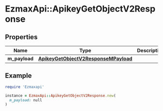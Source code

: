 # EzmaxApi::ApikeyGetObjectV2Response

## Properties

| Name | Type | Description | Notes |
| ---- | ---- | ----------- | ----- |
| **m_payload** | [**ApikeyGetObjectV2ResponseMPayload**](ApikeyGetObjectV2ResponseMPayload.md) |  |  |

## Example

```ruby
require 'Ezmaxapi'

instance = EzmaxApi::ApikeyGetObjectV2Response.new(
  m_payload: null
)
```

